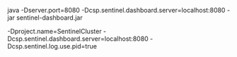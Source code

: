 java -Dserver.port=8080 -Dcsp.sentinel.dashboard.server=localhost:8080 -jar sentinel-dashboard.jar

-Dproject.name=SentinelCluster
-Dcsp.sentinel.dashboard.server=localhost:8080
-Dcsp.sentinel.log.use.pid=true